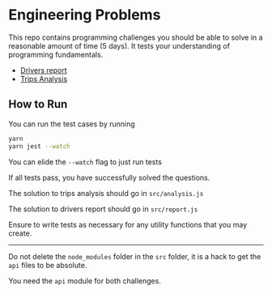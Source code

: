 # Engineering Problems

This repo contains programming challenges you should be able to solve in a reasonable amount of time (5 days).
It tests your understanding of programming fundamentals.

- [Drivers report](drivers-report.md)
- [Trips Analysis](trips-analysis.md)


## How to Run

You can run the test cases by running

```bash
yarn
yarn jest --watch
```

You can elide the `--watch` flag to just run tests

If all tests pass, you have successfully solved the questions.

The solution to trips analysis should go in `src/analysis.js`

The solution to drivers report should go in `src/report.js`

Ensure to write tests as necessary for any utility functions that you may create.

---
Do not delete the `node_modules` folder in the `src` folder, it is a hack to get the `api` files to be absolute.

You need the `api` module for both challenges.
